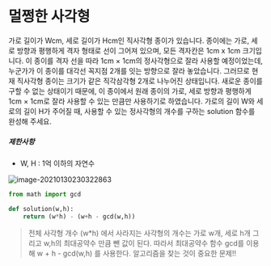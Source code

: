 # 멀쩡한 사각형

가로 길이가 Wcm, 세로 길이가 Hcm인 직사각형 종이가 있습니다. 종이에는 가로, 세로 방향과 평행하게 격자 형태로 선이 그어져 있으며, 모든 격자칸은 1cm x 1cm 크기입니다. 이 종이를 격자 선을 따라 1cm × 1cm의 정사각형으로 잘라 사용할 예정이었는데, 누군가가 이 종이를 대각선 꼭지점 2개를 잇는 방향으로 잘라 놓았습니다. 그러므로 현재 직사각형 종이는 크기가 같은 직각삼각형 2개로 나누어진 상태입니다. 새로운 종이를 구할 수 없는 상태이기 때문에, 이 종이에서 원래 종이의 가로, 세로 방향과 평행하게 1cm × 1cm로 잘라 사용할 수 있는 만큼만 사용하기로 하였습니다.
가로의 길이 W와 세로의 길이 H가 주어질 때, 사용할 수 있는 정사각형의 개수를 구하는 solution 함수를 완성해 주세요.

##### 제한사항

- W, H : 1억 이하의 자연수

![image-20210130230322863](C:\Users\jinsa\AppData\Roaming\Typora\typora-user-images\image-20210130230322863.png)

```python
from math import gcd

def solution(w,h):
    return (w*h) - (w+h - gcd(w,h))
```

> 전체 사각형 개수 (w*h) 에서 사라지는 사각형의 개수는 가로 w개, 세로 h개 그리고 w,h의 최대공약수 만큼 뺀 값이 된다. 따라서 최대공약수 함수 gcd를 이용해 w + h - gcd(w,h) 를 사용한다. 알고리즘을 찾는 것이 중요한 문제!!

